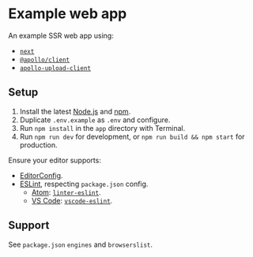 # Example web app

An example SSR web app using:

- [`next`](https://npm.im/next)
- [`@apollo/client`](https://npm.im/@apollo/client)
- [`apollo-upload-client`](https://npm.im/apollo-upload-client)

## Setup

1.  Install the latest [Node.js](https://nodejs.org) and [npm](https://npmjs.com).
2.  Duplicate `.env.example` as `.env` and configure.
3.  Run `npm install` in the `app` directory with Terminal.
4.  Run `npm run dev` for development, or `npm run build && npm start` for production.

Ensure your editor supports:

- [EditorConfig](http://editorconfig.org).
- [ESLint](http://eslint.org), respecting `package.json` config.
  - [Atom](https://atom.io): [`linter-eslint`](https://atom.io/packages/linter-eslint).
  - [VS Code](https://code.visualstudio.com): [`vscode-eslint`](https://marketplace.visualstudio.com/items?itemName=dbaeumer.vscode-eslint).

## Support

See `package.json` `engines` and `browserslist`.
